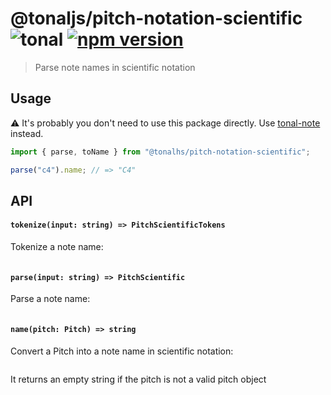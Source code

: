 # @tonaljs/pitch-notation-scientific ![tonal](https://img.shields.io/badge/@tonaljs-pitch_notation_scientific-yellow.svg?style=flat-square) [![npm version](https://img.shields.io/npm/v/@tonaljs/pitch-notation-scientific.svg?style=flat-square)](https://www.npmjs.com/package/@tonaljs/pitch-notation-scientific)

> Parse note names in scientific notation

## Usage

⚠️ It's probably you don't need to use this package directly. Use [tonal-note](/packages/note) instead.

```js
import { parse, toName } from "@tonalhs/pitch-notation-scientific";

parse("c4").name; // => "C4"
```

## API

#### `tokenize(input: string) => PitchScientificTokens`

Tokenize a note name:

```js
```

#### `parse(input: string) => PitchScientific`

Parse a note name:

```js
```

#### `name(pitch: Pitch) => string`

Convert a Pitch into a note name in scientific notation:

```js
```

It returns an empty string if the pitch is not a valid pitch object

